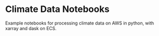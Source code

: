 # Climate Data Notebooks

Example notebooks for processing climate data on AWS in python, with xarray and dask on ECS.
